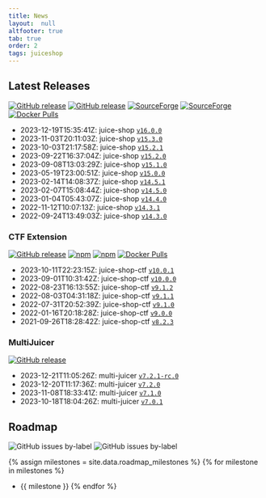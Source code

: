 ```yaml
---
title: News
layout:  null
altfooter: true
tab: true
order: 2
tags: juiceshop
---
```


## Latest Releases

[![GitHub release](https://img.shields.io/github/release/juice-shop/juice-shop.svg)](https://github.com/juice-shop/juice-shop/releases/latest)
[![GitHub release](https://img.shields.io/github/downloads/juice-shop/juice-shop/total.svg)](https://github.com/juice-shop/juice-shop/releases/latest)
[![SourceForge](https://img.shields.io/sourceforge/dm/juice-shop?label=sourceforge%20downloads)](https://sourceforge.net/projects/juice-shop/)
[![SourceForge](https://img.shields.io/sourceforge/dt/juice-shop?label=sourceforge%20downloads)](https://sourceforge.net/projects/juice-shop/)
[![Docker Pulls](https://img.shields.io/docker/pulls/bkimminich/juice-shop.svg)](https://hub.docker.com/r/bkimminich/juice-shop)

<!-- next:juice-shop -->
* 2023-12-19T15:35:41Z: juice-shop [`v16.0.0`](https://github.com/juice-shop/juice-shop/releases/tag/v16.0.0)
* 2023-11-03T20:11:03Z: juice-shop [`v15.3.0`](https://github.com/juice-shop/juice-shop/releases/tag/v15.3.0)
* 2023-10-03T21:17:58Z: juice-shop [`v15.2.1`](https://github.com/juice-shop/juice-shop/releases/tag/v15.2.1)
* 2023-09-22T16:37:04Z: juice-shop [`v15.2.0`](https://github.com/juice-shop/juice-shop/releases/tag/v15.2.0)
* 2023-09-08T13:03:29Z: juice-shop [`v15.1.0`](https://github.com/juice-shop/juice-shop/releases/tag/v15.1.0)
* 2023-05-19T23:00:51Z: juice-shop [`v15.0.0`](https://github.com/juice-shop/juice-shop/releases/tag/v15.0.0)
* 2023-02-14T14:08:37Z: juice-shop [`v14.5.1`](https://github.com/juice-shop/juice-shop/releases/tag/v14.5.1)
* 2023-02-07T15:08:44Z: juice-shop [`v14.5.0`](https://github.com/juice-shop/juice-shop/releases/tag/v14.5.0)
* 2023-01-04T05:43:07Z: juice-shop [`v14.4.0`](https://github.com/juice-shop/juice-shop/releases/tag/v14.4.0)
* 2022-11-12T10:07:13Z: juice-shop [`v14.3.1`](https://github.com/juice-shop/juice-shop/releases/tag/v14.3.1)
* 2022-09-24T13:49:03Z: juice-shop [`v14.3.0`](https://github.com/juice-shop/juice-shop/releases/tag/v14.3.0)

### CTF Extension

[![GitHub release](https://img.shields.io/github/release/juice-shop/juice-shop-ctf.svg)](https://github.com/juice-shop/juice-shop-ctf/releases/latest)
[![npm](https://img.shields.io/npm/dm/juice-shop-ctf-cli.svg)](https://www.npmjs.com/package/juice-shop-ctf-cli)
[![npm](https://img.shields.io/npm/dt/juice-shop-ctf-cli.svg)](https://www.npmjs.com/package/juice-shop-ctf-cli)
[![Docker Pulls](https://img.shields.io/docker/pulls/bkimminich/juice-shop-ctf.svg)](https://hub.docker.com/r/bkimminich/juice-shop-ctf)

<!-- next:juice-shop-ctf -->
* 2023-10-11T22:23:15Z: juice-shop-ctf [`v10.0.1`](https://github.com/juice-shop/juice-shop-ctf/releases/tag/v10.0.1)
* 2023-09-01T10:31:42Z: juice-shop-ctf [`v10.0.0`](https://github.com/juice-shop/juice-shop-ctf/releases/tag/v10.0.0)
* 2022-08-23T16:13:55Z: juice-shop-ctf [`v9.1.2`](https://github.com/juice-shop/juice-shop-ctf/releases/tag/v9.1.2)
* 2022-08-03T04:31:18Z: juice-shop-ctf [`v9.1.1`](https://github.com/juice-shop/juice-shop-ctf/releases/tag/v9.1.1)
* 2022-07-31T20:52:39Z: juice-shop-ctf [`v9.1.0`](https://github.com/juice-shop/juice-shop-ctf/releases/tag/v9.1.0)
* 2022-01-16T20:18:28Z: juice-shop-ctf [`v9.0.0`](https://github.com/juice-shop/juice-shop-ctf/releases/tag/v9.0.0)
* 2021-09-26T18:28:42Z: juice-shop-ctf [`v8.2.3`](https://github.com/juice-shop/juice-shop-ctf/releases/tag/v8.2.3)

### MultiJuicer

[![GitHub release](https://img.shields.io/github/release/juice-shop/multi-juicer.svg)](https://github.com/juice-shop/juice-shop-ctf/releases/latest)

<!-- next:multi-juicer -->
* 2023-12-21T11:05:26Z: multi-juicer [`v7.2.1-rc.0`](https://github.com/juice-shop/multi-juicer/releases/tag/v7.2.1-rc.0)
* 2023-12-20T11:17:36Z: multi-juicer [`v7.2.0`](https://github.com/juice-shop/multi-juicer/releases/tag/v7.2.0)
* 2023-11-08T18:33:41Z: multi-juicer [`v7.1.0`](https://github.com/juice-shop/multi-juicer/releases/tag/v7.1.0)
* 2023-10-18T18:04:26Z: multi-juicer [`v7.0.1`](https://github.com/juice-shop/multi-juicer/releases/tag/v7.0.1)

## Roadmap

![GitHub issues by-label](https://img.shields.io/github/issues/juice-shop/juice-shop/help%20wanted.svg)
![GitHub issues by-label](https://img.shields.io/github/issues/juice-shop/juice-shop/good%20first%20issue.svg)

{% assign milestones = site.data.roadmap_milestones %}
{% for milestone in milestones %}
* {{ milestone }}
{% endfor %}
